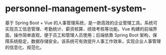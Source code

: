 # personnel-management-system-
基于 Spring Boot + Vue 的人事管理系统，是一款高效的企业管理工具。系统可实现员工信息管理、考勤统计、薪资核算、绩效考核等功能。Vue 构建的前端界面，操作简单直观，便于员工和管理人员使用；后端依靠 Spring Boot 架构，保障系统稳定，数据存储安全。该系统可有效提升人事工作效率，实现企业人事管理的信息化、规范化。

